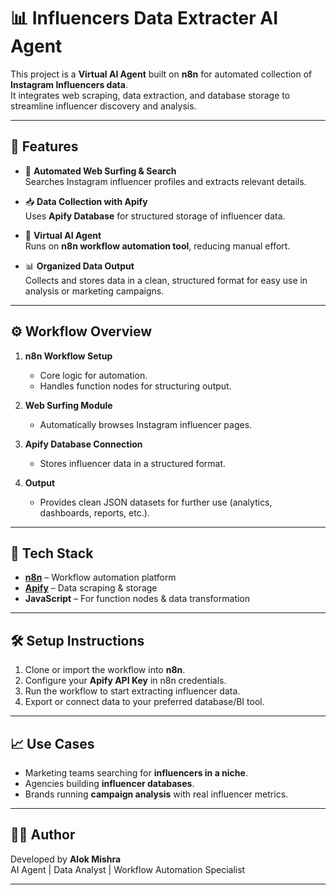 # 📊 Influencers Data Extracter AI Agent

This project is a **Virtual AI Agent** built on **n8n** for automated collection of **Instagram Influencers data**.  
It integrates web scraping, data extraction, and database storage to streamline influencer discovery and analysis.

---

## 🚀 Features

- 🔎 **Automated Web Surfing & Search**  
  Searches Instagram influencer profiles and extracts relevant details.  

- 📥 **Data Collection with Apify**  
  Uses **Apify Database** for structured storage of influencer data.  

- 🤖 **Virtual AI Agent**  
  Runs on **n8n workflow automation tool**, reducing manual effort.  

- 📊 **Organized Data Output**  
  Collects and stores data in a clean, structured format for easy use in analysis or marketing campaigns.  

---

## ⚙️ Workflow Overview

1. **n8n Workflow Setup**  
   - Core logic for automation.
   - Handles function nodes for structuring output.  

2. **Web Surfing Module**  
   - Automatically browses Instagram influencer pages.  

3. **Apify Database Connection**  
   - Stores influencer data in a structured format.  

4. **Output**  
   - Provides clean JSON datasets for further use (analytics, dashboards, reports, etc.).  

---

## 📂 Tech Stack

- [**n8n**](https://n8n.io) – Workflow automation platform  
- [**Apify**](https://apify.com) – Data scraping & storage  
- **JavaScript** – For function nodes & data transformation  

---

## 🛠️ Setup Instructions

1. Clone or import the workflow into **n8n**.  
2. Configure your **Apify API Key** in n8n credentials.  
3. Run the workflow to start extracting influencer data.  
4. Export or connect data to your preferred database/BI tool.  

---

## 📈 Use Cases

- Marketing teams searching for **influencers in a niche**.  
- Agencies building **influencer databases**.  
- Brands running **campaign analysis** with real influencer metrics.  

---

## 🧑‍💻 Author

Developed by **Alok Mishra**  
AI Agent | Data Analyst | Workflow Automation Specialist  

---
